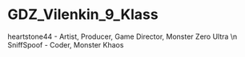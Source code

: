 # GDZ_Vilenkin_9_Klass
heartstone44 - Artist, Producer, Game Director, Monster Zero Ultra \n
SniffSpoof - Coder, Monster Khaos
